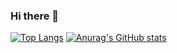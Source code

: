 ### Hi there 👋
[![Top Langs](https://github-readme-stats.vercel.app/api/top-langs/?username=mekhihart&layout=compact&show_icons=true&theme=ayu-mirage)](https://github.com/anuraghazra/github-readme-stats)
[![Anurag's GitHub stats](https://github-readme-stats.vercel.app/api?username=mekhihart&hide=issues,contribs&show_icons=true&theme=ayu-mirage)](https://github.com/anuraghazra/github-readme-stats)

<!--
**MekhiHart/MekhiHart** is a ✨ _special_ ✨ repository because its `README.md` (this file) appears on your GitHub profile.

Here are some ideas to get you started:

- 🔭 I’m currently working on ...
- 🌱 I’m currently learning ...
- 👯 I’m looking to collaborate on ...
- 🤔 I’m looking for help with ...
- 💬 Ask me about ...
- 📫 How to reach me: ...
- 😄 Pronouns: ...
- ⚡ Fun fact: ...
-->
